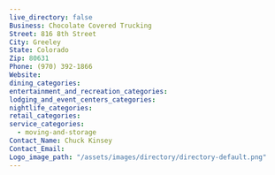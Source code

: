 ```yaml
---
live_directory: false
Business: Chocolate Covered Trucking
Street: 816 8th Street
City: Greeley
State: Colorado
Zip: 80631
Phone: (970) 392-1866
Website:
dining_categories:
entertainment_and_recreation_categories:
lodging_and_event_centers_categories:
nightlife_categories:
retail_categories:
service_categories:
  - moving-and-storage
Contact_Name: Chuck Kinsey
Contact_Email:
Logo_image_path: "/assets/images/directory/directory-default.png"
---
```



